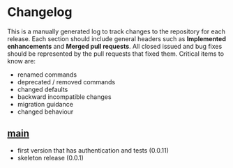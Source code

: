 # Changelog

This is a manually generated log to track changes to the repository for each release. 
Each section should include general headers such as **Implemented enhancements** 
and **Merged pull requests**. All closed issued and bug fixes should be 
represented by the pull requests that fixed them.
Critical items to know are:

 - renamed commands
 - deprecated / removed commands
 - changed defaults
 - backward incompatible changes
 - migration guidance
 - changed behaviour

## [main](https://github.com/vsoch/django-river-ml/tree/main)
 - first version that has authentication and tests (0.0.11)
 - skeleton release  (0.0.1)
